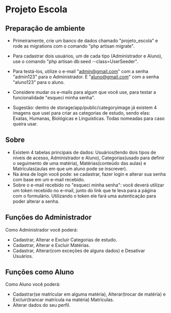 # Projeto Escola

## Preparação de ambiente

- Primeiramente, crie um banco de dados chamado "projeto_escola" e rode as migrations com o comando "php artisan migrate".
- Para cadastrar dois usuários, um de cada tipo (Administrador e Aluno), use o comando "php artisan db:seed --class=UserSeeder".
- Para testá-los, utilize o e-mail "admin@gmail.com" com a senha "admin123" para o Administrador. E "aluno@gmail.com" com a senha "aluno123" para o aluno.
- Considere mudar os e-mails para algum que você use, para testar a funcionalidade "esqueci minha senha".

- Sugestão: dentro de storage/app/public/categoryimage já existem 4 imagens que usei para criar as categorias de estudo, sendo elas: Exatas, Humanas, Biológicas e Linguísticas. Todas nomeadas para caso queira usar.

## Sobre

- Existem 4 tabelas principais de dados: Usuários(tendo dois tipos de níveis de acesso, Administrador e Aluno), Categorias(usado para definir o seguimento de uma matéria), Matérias(conteúdo das aulas) e Matrículas(aulas em que um aluno pode se inscrever).
- Na área de login você pode: se cadastrar, fazer login e alterar sua senha com base em um e-mail recebido.
- Sobre o e-mail recebido no "esqueci minha senha": você deverá utilizar um token recebido no e-mail, junto do link que te leva para a página com o formulário. Utilizando o token ele fará uma autenticação para poder alterar a senha.

## Funções do Administrador

Como Administrador você poderá: 

- Cadastrar, Alterar e Excluir Categorias de estudo.
- Cadastrar, Alterar e Excluir Matérias.
- Cadastrar, Alterar(com exceções de alguns dados) e Desativar Usuários.

## Funções como Aluno

Como Aluno você poderá: 

- Cadastrar(se matricular em alguma matéria), Alterar(trocar de matéria) e Excluir(trancar matrícula na matéria) Matrículas.
- Alterar dados do seu perfil.